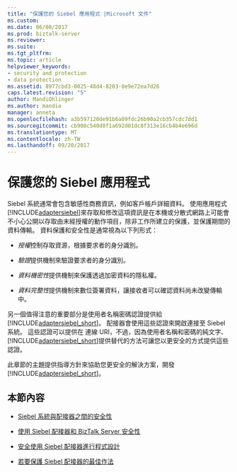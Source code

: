 ```yaml
---
title: "保護您的 Siebel 應用程式 |Microsoft 文件"
ms.custom: 
ms.date: 06/08/2017
ms.prod: biztalk-server
ms.reviewer: 
ms.suite: 
ms.tgt_pltfrm: 
ms.topic: article
helpviewer_keywords:
- security and protection
- data protection
ms.assetid: 8977cbd3-0025-48d4-8203-8e9e72ea7d26
caps.latest.revision: "5"
author: MandiOhlinger
ms.author: mandia
manager: anneta
ms.openlocfilehash: a3b597120de91b6a09fdc26b90a2cb357cdc7dd1
ms.sourcegitcommit: cb908c540d8f1a692d01dc8f313e16cb4b4e696d
ms.translationtype: MT
ms.contentlocale: zh-TW
ms.lasthandoff: 09/20/2017
---
```

# <a name="secure-your-siebel-applications"></a>保護您的 Siebel 應用程式
Siebel 系統通常會包含敏感性商務資訊，例如客戶帳戶詳細資料。 使用應用程式[!INCLUDE[adaptersiebel](../../includes/adaptersiebel-md.md)]來存取和修改這項資訊是在本機或分散式網路上可能會不小心公開以存取由未經授權的動作項目，除非工作所建立的保護，並保護期間的資料傳輸。 資料保護和安全性是通常視為以下列形式：  
  
-   *授權*控制存取資源，根據要求者的身分識別。  
  
-   *驗證*提供機制來驗證要求者的身分識別。  
  
-   *資料機密性*提供機制來保護透過加密資料的隱私權。  
  
-   *資料完整性*提供機制來數位簽署資料，讓接收者可以確認資料尚未改變傳輸中。  
  
 另一個值得注意的重要部分是使用者名稱密碼認證提供給[!INCLUDE[adaptersiebel_short](../../includes/adaptersiebel-short-md.md)]。 配接器會使用這些認證來開啟連接至 Siebel 系統。 這些認證可以提供在 連線 URI，不過，因為使用者名稱和密碼的純文字、[!INCLUDE[adaptersiebel_short](../../includes/adaptersiebel-short-md.md)]提供替代的方法可讓您以更安全的方式提供這些認證。  
  
 此章節的主題提供指導方針來協助您更安全的解決方案，開發[!INCLUDE[adaptersiebel_short](../../includes/adaptersiebel-short-md.md)]。  
  
## <a name="in-this-section"></a>本節內容  
  
-   [Siebel 系統與配接器之間的安全性](../../adapters-and-accelerators/adapter-siebel/security-between-the-siebel-system-and-the-adapter.md)
  
-   [使用 Siebel 配接器和 BizTalk Server 安全性](../../adapters-and-accelerators/adapter-siebel/security-with-siebel-adapter-and-biztalk-server.md)
  
-   [安全使用 Siebel 配接器進行程式設計](../../adapters-and-accelerators/adapter-siebel/secure-programming-with-the-siebel-adapter.md)
  
-   [若要保護 Siebel 配接器的最佳作法](../../adapters-and-accelerators/adapter-siebel/best-practices-to-secure-the-siebel-adapter.md)